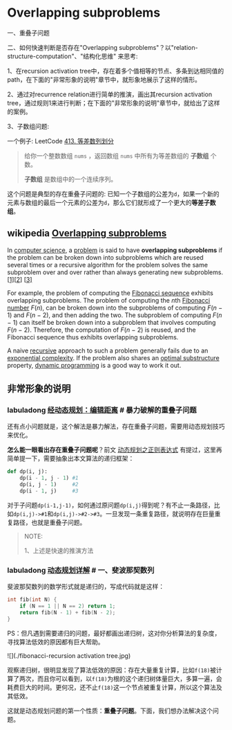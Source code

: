 # Overlapping subproblems

一、重叠子问题

二、如何快速判断是否存在"Overlapping subproblems"？以"relation-structure-computation"、"结构化思维" 来思考:

1、在recursion activation tree中，存在着多个值相等的节点、多条到达相同值的path，在下面的"非常形象的说明"章节中，就形象地展示了这样的情形。

2、通过对recurrence relation进行简单的推演，画出其recursion activation tree，通过规则1来进行判断；在下面的"非常形象的说明"章节中，就给出了这样的案例。

3、子数组问题: 

一个例子: LeetCode [413. 等差数列划分](https://leetcode-cn.com/problems/arithmetic-slices/) 

> 给你一个整数数组 `nums` ，返回数组 `nums` 中所有为等差数组的 **子数组** 个数。
>
> **子数组** 是数组中的一个连续序列。

这个问题是典型的存在重叠子问题的: 已知一个子数组的公差为`d`，如果一个新的元素与数组的最后一个元素的公差为`d`，那么它们就形成了一个更大的**等差子数组**。

## wikipedia [Overlapping subproblems](https://en.wikipedia.org/wiki/Overlapping_subproblems)

In [computer science](https://en.wikipedia.org/wiki/Computer_science), a [problem](https://en.wikipedia.org/wiki/Problem) is said to have **overlapping subproblems** if the problem can be broken down into subproblems which are reused several times or a recursive algorithm for the problem solves the same subproblem over and over rather than always generating new subproblems.[[1\]](https://en.wikipedia.org/wiki/Overlapping_subproblems#cite_note-1)[[2\]](https://en.wikipedia.org/wiki/Overlapping_subproblems#cite_note-2) [[3\]](https://en.wikipedia.org/wiki/Overlapping_subproblems#cite_note-3)

For example, the problem of computing the [Fibonacci sequence](https://en.wikipedia.org/wiki/Fibonacci_sequence) exhibits overlapping subproblems. The problem of computing the *n*th [Fibonacci number](https://en.wikipedia.org/wiki/Fibonacci_number) *F*(*n*), can be broken down into the subproblems of computing *F*(*n* − 1) and *F*(*n* − 2), and then adding the two. The subproblem of computing *F*(*n* − 1) can itself be broken down into a subproblem that involves computing *F*(*n* − 2). Therefore, the computation of *F*(*n* − 2) is reused, and the Fibonacci sequence thus exhibits overlapping subproblems.

A naive [recursive](https://en.wikipedia.org/wiki/Recursive) approach to such a problem generally fails due to an [exponential complexity](https://en.wikipedia.org/wiki/Exponential_time). If the problem also shares an [optimal substructure](https://en.wikipedia.org/wiki/Optimal_substructure) property, [dynamic programming](https://en.wikipedia.org/wiki/Dynamic_programming) is a good way to work it out.



## 非常形象的说明

### labuladong [经动态规划：编辑距离](https://mp.weixin.qq.com/s/uWzSvWWI-bWAV3UANBtyOw) # 暴力破解的重叠子问题

还有点小问题就是，这个解法是暴力解法，存在重叠子问题，需要用动态规划技巧来优化。

**怎么能一眼看出存在重叠子问题呢**？前文 [动态规划之正则表达式](http://mp.weixin.qq.com/s?__biz=MzU0MDg5OTYyOQ==&mid=2247483976&idx=1&sn=c268f7343732e33035cfd75da2d17052&chksm=fb33620acc44eb1ca6d80cf5af2564e7b81fc8ee5ce53cef8f1b159a881aa06796fed3e2a363&scene=21#wechat_redirect) 有提过，这里再简单提一下，需要抽象出本文算法的递归框架：

```Python
def dp(i, j):
    dp(i - 1, j - 1) #1
    dp(i, j - 1)     #2
    dp(i - 1, j)     #3
```

对于子问题`dp(i-1,j-1)`，如何通过原问题`dp(i,j)`得到呢？有不止一条路径，比如`dp(i,j)->#1`和`dp(i,j)->#2->#3`。一旦发现一条重复路径，就说明存在巨量重复路径，也就是重叠子问题。

> NOTE: 
>
> 1、上述是快速的推演方法

### labuladong [动态规划详解](https://mp.weixin.qq.com/s/Cw39C9MY9Wr2JlcvBQZMcA) # 一、斐波那契数列

斐波那契数列的数学形式就是递归的，写成代码就是这样：

```C++
int fib(int N) {
    if (N == 1 || N == 2) return 1;
    return fib(N - 1) + fib(N - 2);
}
```

PS：但凡遇到需要递归的问题，最好都画出递归树，这对你分析算法的复杂度，寻找算法低效的原因都有巨大帮助。

![](./fibonacci-recursion activation tree.jpg)

观察递归树，很明显发现了算法低效的原因：存在大量重复计算，比如`f(18)`被计算了两次，而且你可以看到，以`f(18)`为根的这个递归树体量巨大，多算一遍，会耗费巨大的时间。更何况，还不止`f(18)`这一个节点被重复计算，所以这个算法及其低效。

这就是动态规划问题的第一个性质：**重叠子问题**。下面，我们想办法解决这个问题。



